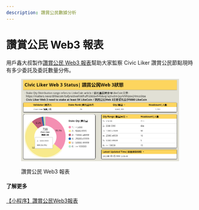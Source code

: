 ```yaml
---
description: 讚賞公民數據分析
---
```


# 讚賞公民 Web3 報表

用戶鑫大叔製作[讚賞公民 Web3 報表](https://datastudio.google.com/u/0/reporting/d801e66d-5de6-4046-8244-dcfd77a15d47/page/p\_dhohm7ddsc)幫助大家監察 Civic Liker 讚賞公民節點現時有多少委託及委託數量分佈。

<figure><img src="../../.gitbook/assets/Civic Liker Web 3 Status.png" alt=""><figcaption><p>讚賞公民 Web3 報表</p></figcaption></figure>

#### 了解更多

[【小程序】讚賞公民Web3報表](https://matters.news/@baoshin/244957)
